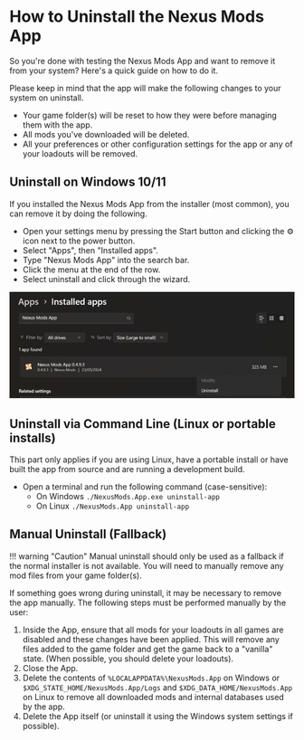 # How to Uninstall the Nexus Mods App

So you're done with testing the Nexus Mods App and want to remove it from your system? Here's a quick guide on how to do it.

Please keep in mind that the app will make the following changes to your system on uninstall.

- Your game folder(s) will be reset to how they were before managing them with the app.
- All mods you've downloaded will be deleted.
- All your preferences or other configuration settings for the app or any of your loadouts will be removed. 
 

## Uninstall on Windows 10/11

If you installed the Nexus Mods App from the installer (most common), you can remove it by doing the following. 

- Open your settings menu by pressing the Start button and clicking the ⚙️ icon next to the power button.
- Select "Apps", then "Installed apps".
- Type "Nexus Mods App" into the search bar.
- Click the menu at the end of the row.
- Select uninstall and click through the wizard.

![Uninstalling the app in Windows 11](./images/uninstall.webp)


## Uninstall via Command Line (Linux or portable installs)

This part only applies if you are using Linux, have a portable install or have built the app from source and are running a development build. 

- Open a terminal and run the following command (case-sensitive):
  - On Windows `./NexusMods.App.exe uninstall-app`
  - On Linux `./NexusMods.App uninstall-app`


## Manual Uninstall (Fallback)

!!! warning "Caution"
    Manual uninstall should only be used as a fallback if the normal installer is not available. You will need to manually remove any mod files from your game folder(s).

If something goes wrong during uninstall, it may be necessary to remove the app manually. The following steps must be performed manually by the user:

1. Inside the App, ensure that all mods for your loadouts in all games are disabled and these changes have been applied. This will remove any files added to the game folder and get the game back to a "vanilla" state. (When possible, you should delete your loadouts).</li>
2. Close the App. 
3. Delete the contents of `%LOCALAPPDATA%\NexusMods.App` on Windows or `$XDG_STATE_HOME/NexusMods.App/Logs` and `$XDG_DATA_HOME/NexusMods.App` on Linux to remove all downloaded mods and internal databases used by the app.
4. Delete the App itself (or uninstall it using the Windows system settings if possible). </li>
